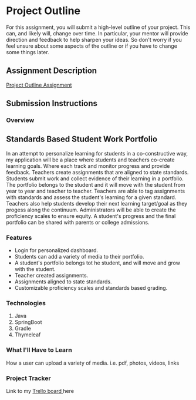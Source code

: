 # Project Outline
For this assignment, you will submit a high-level outline of your project. This can, and likely will, change over time. In particular, your mentor will provide direction and feedback to help sharpen your ideas. So don't worry if you feel unsure about some aspects of the outline or if you have to change some things later.

## Assignment Description
[Project Outline Assignment](https://education.launchcode.org/liftoff/modules/assignments/project-outline)

## Submission Instructions

### Overview
Standards Based Student Work Portfolio
----
In an attempt to personalize learning for students in a co-constructive way, my application will be a place where 
students and teachers co-create learning goals.  Where each track and monitor progress and provide feedback.  Teachers 
create assignments that are aligned to state standards.  Students submit work and collect evidence of their learning in 
a portfolio.  The portfolio belongs to the student and it will move with the student from year to year and teacher to teacher. 
Teachers are able to tag assignments with standards and assess the student's learning for a given standard.  
Teachers also help students develop their next learning target/goal as they progess along the continuum.  Administrators 
will be able to create the proficiency scales to ensure equity.  A student's progress and the final portfolio can be 
shared with parents or college admissions.   
### Features
- Login for personalized dashboard.
- Students can add a variety of media to their portfolio.
- A student's portfolio belongs tot he student, and will move and grow with the student.  
- Teacher created assignments. 
- Assignments aligned to state standards.
- Customizable proficiency scales and standards based grading. 


### Technologies
1. Java 
2. SpringBoot
3. Gradle
4. Thymeleaf

### What I'll Have to Learn
How a user can upload a variety of media.  i.e. pdf, photos, videos, links

### Project Tracker
Link to my [Trello board ](https://trello.com/b/aXf3ie24/liftoff-project-boardabbyhowe) here
